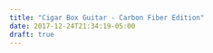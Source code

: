 ```yaml
---
title: "Cigar Box Guitar - Carbon Fiber Edition"
date: 2017-12-24T21:34:19-05:00
draft: true
---
```

